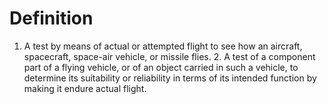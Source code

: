 # Definition

1.  A test by means of actual or attempted flight to see how an
    aircraft, spacecraft, space-air vehicle, or missile flies. 2. A test
    of a component part of a flying vehicle, or of an object carried in
    such a vehicle, to determine its suitability or reliability in terms
    of its intended function by making it endure actual flight.
